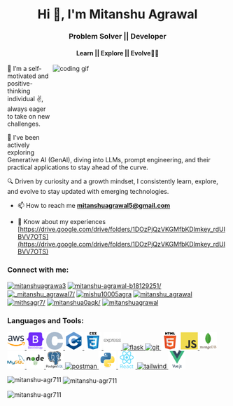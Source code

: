 <h1 align="center">Hi 👋, I'm Mitanshu Agrawal</h1>
<h3 align="center">Problem Solver || Developer</h3>
<h4 align="center">Learn || Explore || Evolve🚀🚀</h4>

<img align="right" src="https://dev-to-uploads.s3.amazonaws.com/i/d5sdc8q1qlcsbeotkrke.gif" width="400" height="200" alt="coding gif">


🌱 I’m a self-motivated and positive-thinking individual ✌️, always eager to take on new challenges.

🤖 I’ve been actively exploring Generative AI (GenAI), diving into LLMs, prompt engineering, and their practical applications to stay ahead of the curve.

🔍 Driven by curiosity and a growth mindset, I consistently learn, explore, and evolve to stay updated with emerging technologies.

- 📫 How to reach me **mitanshuagrawal5@gmail.com**

- 📄 Know about my experiences [https://drive.google.com/drive/folders/1DOzPjQzVKGMfbKDlmkey_rdUIBVV7OTS](https://drive.google.com/drive/folders/1DOzPjQzVKGMfbKDlmkey_rdUIBVV7OTS)

<h3 align="left">Connect with me:</h3>
<p align="left">
<a href="https://twitter.com/mitanshuagrawa3" target="blank"><img align="center" src="https://raw.githubusercontent.com/rahuldkjain/github-profile-readme-generator/master/src/images/icons/Social/twitter.svg" alt="mitanshuagrawa3" height="30" width="40" /></a>
<a href="https://linkedin.com/in/mitanshu-agrawal-b18129251/" target="blank"><img align="center" src="https://raw.githubusercontent.com/rahuldkjain/github-profile-readme-generator/master/src/images/icons/Social/linked-in-alt.svg" alt="mitanshu-agrawal-b18129251/" height="30" width="40" /></a>
<a href="https://instagram.com/_mitanshu_agrawal7/" target="blank"><img align="center" src="https://raw.githubusercontent.com/rahuldkjain/github-profile-readme-generator/master/src/images/icons/Social/instagram.svg" alt="_mitanshu_agrawal7/" height="30" width="40" /></a>
<a href="https://www.codechef.com/users/mishu10005agra" target="blank"><img align="center" src="https://cdn.jsdelivr.net/npm/simple-icons@3.1.0/icons/codechef.svg" alt="mishu10005agra" height="30" width="40" /></a>
<a href="https://www.hackerrank.com/mitanshu_agrawal" target="blank"><img align="center" src="https://raw.githubusercontent.com/rahuldkjain/github-profile-readme-generator/master/src/images/icons/Social/hackerrank.svg" alt="mitanshu_agrawal" height="30" width="40" /></a>
<a href="https://www.leetcode.com/mithsagr7/" target="blank"><img align="center" src="https://raw.githubusercontent.com/rahuldkjain/github-profile-readme-generator/master/src/images/icons/Social/leet-code.svg" alt="mithsagr7/" height="30" width="40" /></a>
<a href="https://auth.geeksforgeeks.org/user/mitanshua0aqk/" target="blank"><img align="center" src="https://raw.githubusercontent.com/rahuldkjain/github-profile-readme-generator/master/src/images/icons/Social/geeks-for-geeks.svg" alt="mitanshua0aqk/" height="30" width="40" /></a>
<a href="https://discord.gg/mitanshuagrawal" target="blank"><img align="center" src="https://raw.githubusercontent.com/rahuldkjain/github-profile-readme-generator/master/src/images/icons/Social/discord.svg" alt="mitanshuagrawal" height="30" width="40" /></a>
</p>

<h3 align="left">Languages and Tools:</h3>
<p align="left"> <a href="https://aws.amazon.com" target="_blank" rel="noreferrer"> <img src="https://raw.githubusercontent.com/devicons/devicon/master/icons/amazonwebservices/amazonwebservices-original-wordmark.svg" alt="aws" width="40" height="40"/> </a> <a href="https://getbootstrap.com" target="_blank" rel="noreferrer"> <img src="https://raw.githubusercontent.com/devicons/devicon/master/icons/bootstrap/bootstrap-plain-wordmark.svg" alt="bootstrap" width="40" height="40"/> </a> <a href="https://www.cprogramming.com/" target="_blank" rel="noreferrer"> <img src="https://raw.githubusercontent.com/devicons/devicon/master/icons/c/c-original.svg" alt="c" width="40" height="40"/> </a> <a href="https://www.w3schools.com/cpp/" target="_blank" rel="noreferrer"> <img src="https://raw.githubusercontent.com/devicons/devicon/master/icons/cplusplus/cplusplus-original.svg" alt="cplusplus" width="40" height="40"/> </a> <a href="https://www.w3schools.com/css/" target="_blank" rel="noreferrer"> <img src="https://raw.githubusercontent.com/devicons/devicon/master/icons/css3/css3-original-wordmark.svg" alt="css3" width="40" height="40"/> </a> <a href="https://expressjs.com" target="_blank" rel="noreferrer"> <img src="https://raw.githubusercontent.com/devicons/devicon/master/icons/express/express-original-wordmark.svg" alt="express" width="40" height="40"/> </a> <a href="https://flask.palletsprojects.com/" target="_blank" rel="noreferrer"> <img src="https://www.vectorlogo.zone/logos/pocoo_flask/pocoo_flask-icon.svg" alt="flask" width="40" height="40"/> </a> <a href="https://git-scm.com/" target="_blank" rel="noreferrer"> <img src="https://www.vectorlogo.zone/logos/git-scm/git-scm-icon.svg" alt="git" width="40" height="40"/> </a> <a href="https://www.w3.org/html/" target="_blank" rel="noreferrer"> <img src="https://raw.githubusercontent.com/devicons/devicon/master/icons/html5/html5-original-wordmark.svg" alt="html5" width="40" height="40"/> </a> <a href="https://developer.mozilla.org/en-US/docs/Web/JavaScript" target="_blank" rel="noreferrer"> <img src="https://raw.githubusercontent.com/devicons/devicon/master/icons/javascript/javascript-original.svg" alt="javascript" width="40" height="40"/> </a> <a href="https://www.mongodb.com/" target="_blank" rel="noreferrer"> <img src="https://raw.githubusercontent.com/devicons/devicon/master/icons/mongodb/mongodb-original-wordmark.svg" alt="mongodb" width="40" height="40"/> </a> <a href="https://www.mysql.com/" target="_blank" rel="noreferrer"> <img src="https://raw.githubusercontent.com/devicons/devicon/master/icons/mysql/mysql-original-wordmark.svg" alt="mysql" width="40" height="40"/> </a> <a href="https://nodejs.org" target="_blank" rel="noreferrer"> <img src="https://raw.githubusercontent.com/devicons/devicon/master/icons/nodejs/nodejs-original-wordmark.svg" alt="nodejs" width="40" height="40"/> </a> <a href="https://www.postgresql.org" target="_blank" rel="noreferrer"> <img src="https://raw.githubusercontent.com/devicons/devicon/master/icons/postgresql/postgresql-original-wordmark.svg" alt="postgresql" width="40" height="40"/> </a> <a href="https://postman.com" target="_blank" rel="noreferrer"> <img src="https://www.vectorlogo.zone/logos/getpostman/getpostman-icon.svg" alt="postman" width="40" height="40"/> </a> <a href="https://www.python.org" target="_blank" rel="noreferrer"> <img src="https://raw.githubusercontent.com/devicons/devicon/master/icons/python/python-original.svg" alt="python" width="40" height="40"/> </a> <a href="https://reactjs.org/" target="_blank" rel="noreferrer"> <img src="https://raw.githubusercontent.com/devicons/devicon/master/icons/react/react-original-wordmark.svg" alt="react" width="40" height="40"/> </a> <a href="https://tailwindcss.com/" target="_blank" rel="noreferrer"> <img src="https://www.vectorlogo.zone/logos/tailwindcss/tailwindcss-icon.svg" alt="tailwind" width="40" height="40"/> </a> <a href="https://vuejs.org/" target="_blank" rel="noreferrer"> <img src="https://raw.githubusercontent.com/devicons/devicon/master/icons/vuejs/vuejs-original-wordmark.svg" alt="vuejs" width="40" height="40"/> </a> </p>

<p><img align="left" src="https://github-readme-stats.vercel.app/api/top-langs?username=mitanshu-agr711&show_icons=true&locale=en&layout=compact" alt="mitanshu-agr711" /></p>

<p>&nbsp;<img align="center" src="https://github-readme-stats.vercel.app/api?username=mitanshu-agr711&show_icons=true&locale=en" alt="mitanshu-agr711" /></p>

<p><img align="center" src="https://github-readme-streak-stats.herokuapp.com/?user=mitanshu-agr711&" alt="mitanshu-agr711" /></p>
